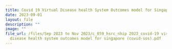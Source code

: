 ```yaml
---
title: Covid 19 Virtual Disease health System Outcomes model for Singapore (CoViD SOS)
date: 2023-09-01
layout: file
description: ""
image: ""
file_url: /files/Sep 2023 to Nov 2023/c_859_hsrc_nhip 2023_covid-19 virtual
  disease health system outcomes model for singapore (covid-sos).pdf
---
```

